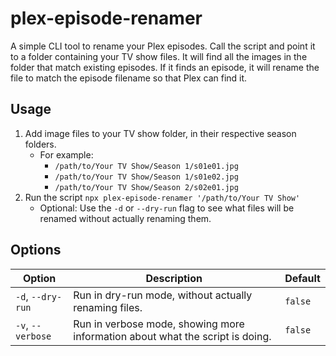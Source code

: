 # plex-episode-renamer

A simple CLI tool to rename your Plex episodes. Call the script and point it to a folder containing your TV show files. It will find all the images in the folder that match existing episodes. If it finds an episode, it will rename the file to match the episode filename so that Plex can find it.

## Usage

1. Add image files to your TV show folder, in their respective season folders.
   - For example:
     - `/path/to/Your TV Show/Season 1/s01e01.jpg`
     - `/path/to/Your TV Show/Season 1/s01e02.jpg`
     - `/path/to/Your TV Show/Season 2/s02e01.jpg`
2. Run the script `npx plex-episode-renamer '/path/to/Your TV Show'`
   - Optional: Use the `-d` or `--dry-run` flag to see what files will be renamed without actually renaming them.

## Options

| Option            | Description                                                                   | Default |
| ----------------- | ----------------------------------------------------------------------------- | ------- |
| `-d`, `--dry-run` | Run in dry-run mode, without actually renaming files.                         | `false` |
| `-v`, `--verbose` | Run in verbose mode, showing more information about what the script is doing. | `false` |
